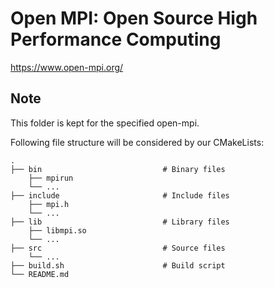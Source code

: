 Open MPI: Open Source High Performance Computing
===================================================

https://www.open-mpi.org/

Note
----

This folder is kept for the specified open-mpi.

Following file structure will be considered by our CMakeLists:

    .
    ├── bin                           # Binary files
        ├── mpirun
        └── ...
    ├── include                       # Include files
        ├── mpi.h
        └── ...
    ├── lib                           # Library files
        ├── libmpi.so
        └── ...
    ├── src                           # Source files
        └── ...
    ├── build.sh                      # Build script  
    └── README.md
